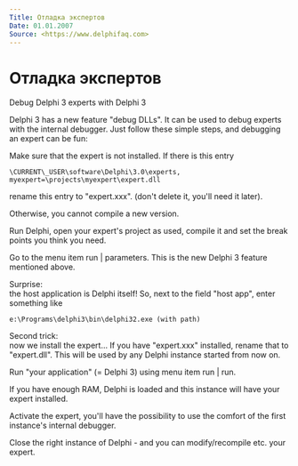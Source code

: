 ```yaml
---
Title: Отладка экспертов
Date: 01.01.2007
Source: <https://www.delphifaq.com>
---
```



Отладка экспертов
=================

Debug Delphi 3 experts with Delphi 3

Delphi 3 has a new feature "debug DLLs". It can be used to debug
experts with the internal debugger. Just follow these simple steps, and
debugging an expert can be fun:

Make sure that the expert is not installed. If there is this entry

    \CURRENT\_USER\software\Delphi\3.0\experts,
    myexpert=\projects\myexpert\expert.dll

rename this entry to "expert.xxx". (don\'t delete it, you\'ll need it
later).

Otherwise, you cannot compile a new version.

Run Delphi, open your expert\'s project as used, compile it and set the
break points you think you need.

Go to the menu item run \| parameters. This is the new Delphi 3 feature
mentioned above.

Surprise:  
the host application is Delphi itself!
So, next to the field "host app", enter something like

    e:\Programs\delphi3\bin\delphi32.exe (with path)

Second trick:  
now we install the expert... If you have "expert.xxx"
installed, rename that to "expert.dll". This will be used by any
Delphi instance started from now on.

Run "your application" (= Delphi 3) using menu item run \| run.

If you have enough RAM, Delphi is loaded and this instance will have
your expert installed.

Activate the expert, you\'ll have the possibility to use the comfort of
the first instance\'s internal debugger.

Close the right instance of Delphi - and you can modify/recompile etc.
your expert.

